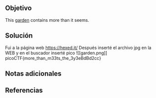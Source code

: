## Objetivo
This [garden](https://jupiter.challenges.picoctf.org/static/d0e1ffb10fc0017c6a82c57900f3ffe3/garden.jpg) contains more than it seems.
## Solución
Fui a la página web https://hexed.it/
Después inserté el archivo jpg en la WEB y en el buscador inserté pico
![[garden.png]]
picoCTF{more_than_m33ts_the_3y3eBdBd2cc}
## Notas adicionales

## Referencias